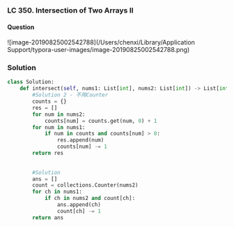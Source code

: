 ### LC 350. Intersection of Two Arrays II

#### Question

![image-20190825002542788](/Users/chenxi/Library/Application Support/typora-user-images/image-20190825002542788.png)



### Solution

```python
class Solution:
    def intersect(self, nums1: List[int], nums2: List[int]) -> List[int]:
        #Solution 2 - 不用Counter
        counts = {}
        res = []
        for num in nums2:
            counts[num] = counts.get(num, 0) + 1
        for num in nums1:
            if num in counts and counts[num] > 0:
                res.append(num)
                counts[num] -= 1
        return res
        
        
        #Solution
        ans = []
        count = collections.Counter(nums2)
        for ch in nums1:
            if ch in nums2 and count[ch]:
                ans.append(ch)
                count[ch] -= 1
        return ans
```

